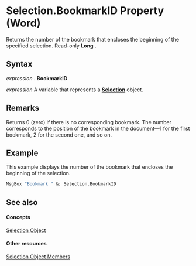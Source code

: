 
# Selection.BookmarkID Property (Word)

Returns the number of the bookmark that encloses the beginning of the specified selection. Read-only  **Long** .


## Syntax

 _expression_ . **BookmarkID**

 _expression_ A variable that represents a **[Selection](7b574a91-c33e-ecfd-6783-6b7528b2ed8f.md)** object.


## Remarks

Returns 0 (zero) if there is no corresponding bookmark. The number corresponds to the position of the bookmark in the document—1 for the first bookmark, 2 for the second one, and so on. 


## Example

This example displays the number of the bookmark that encloses the beginning of the selection.


```vb
MsgBox "Bookmark " &; Selection.BookmarkID
```


## See also


#### Concepts


[Selection Object](7b574a91-c33e-ecfd-6783-6b7528b2ed8f.md)
#### Other resources


[Selection Object Members](71e67a43-d40a-ad9a-8ef2-c5c487733e0d.md)
